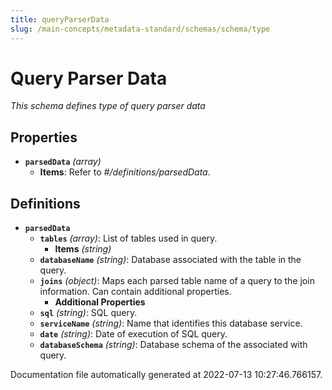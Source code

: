 ```yaml
---
title: queryParserData
slug: /main-concepts/metadata-standard/schemas/schema/type
---
```


# Query Parser Data

*This schema defines type of query parser data*

## Properties

- **`parsedData`** *(array)*
  - **Items**: Refer to *#/definitions/parsedData*.
## Definitions

- **`parsedData`**
  - **`tables`** *(array)*: List of tables used in query.
    - **Items** *(string)*
  - **`databaseName`** *(string)*: Database associated with the table in the query.
  - **`joins`** *(object)*: Maps each parsed table name of a query to the join information. Can contain additional properties.
    - **Additional Properties**
  - **`sql`** *(string)*: SQL query.
  - **`serviceName`** *(string)*: Name that identifies this database service.
  - **`date`** *(string)*: Date of execution of SQL query.
  - **`databaseSchema`** *(string)*: Database schema of the associated with query.


Documentation file automatically generated at 2022-07-13 10:27:46.766157.
